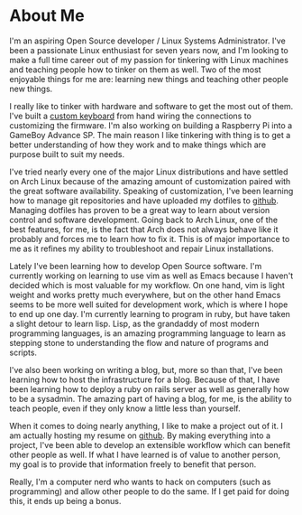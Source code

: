 # About Me #

I'm an aspiring Open Source developer / Linux Systems Administrator. I've been a passionate Linux enthusiast for seven years now, and I'm looking to make a full time career out of my passion for tinkering with Linux machines and teaching people how to tinker on them as well. Two of the most enjoyable things for me are: learning new things and teaching other people new things.

I really like to tinker with hardware and software to get the most out of them. I've built a [custom keyboard](http://imgur.com/a/pnspC) from hand wiring the connections to customizing the firmware. I'm also working on building a Raspberry Pi into a GameBoy Advance SP. The main reason I like tinkering with thing is to get a better understanding of how they work and to make things which are purpose built to suit my needs.

I've tried nearly every one of the major Linux distributions and have settled on Arch Linux because of the amazing amount of customization paired with the great software availability. Speaking of customization, I've been learning how to manage git repositories and have uploaded my dotfiles to [github](https://github.com/mrlinuxfish/dotfiles.git). Managing dotfiles has proven to be a great way to learn about version control and software development. Going back to Arch Linux, one of the best features, for me, is the fact that Arch does not always behave like it probably and forces me to learn how to fix it. This is of major importance to me as it refines my ability to troubleshoot and repair Linux installations.

Lately I've been learning how to develop Open Source software. I'm currently working on learning to use vim as well as Emacs because I haven't decided which is most valuable for my workflow. On one hand, vim is light weight and works pretty much everywhere, but on the other hand Emacs seems to be more well suited for development work, which is where I hope to end up one day. I'm currently learning to program in ruby, but have taken a slight detour to learn lisp. Lisp, as the grandaddy of most modern programming languages, is an amazing programming language to learn as stepping stone to understanding the flow and nature of programs and scripts.

I've also been working on writing a blog, but, more so than that, I've been learning how to host the infrastructure for a blog. Because of that, I have been learning how to deploy a ruby on rails server as well as generally how to be a sysadmin. The amazing part of having a blog, for me, is the ability to teach people, even if they only know a little less than yourself.

When it comes to doing nearly anything, I like to make a project out of it. I am actually hosting my resume on [github](www.github.com/mrlinuxfish/resume.git). By making everything into a project, I've been able to develop an extensible workflow which can benefit other people as well. If what I have learned is of value to another person, my goal is to provide that information freely to benefit that person.

Really, I'm a computer nerd who wants to hack on computers (such as programming) and allow other people to do the same. If I get paid for doing this, it ends up being a bonus.
